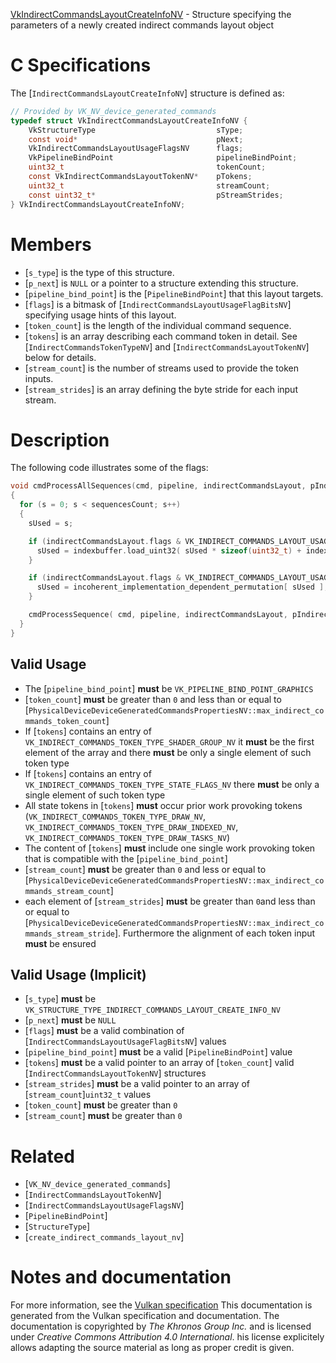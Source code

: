 [VkIndirectCommandsLayoutCreateInfoNV](https://www.khronos.org/registry/vulkan/specs/1.3-extensions/man/html/VkIndirectCommandsLayoutCreateInfoNV.html) - Structure specifying the parameters of a newly created indirect commands layout object

# C Specifications
The [`IndirectCommandsLayoutCreateInfoNV`] structure is defined as:
```c
// Provided by VK_NV_device_generated_commands
typedef struct VkIndirectCommandsLayoutCreateInfoNV {
    VkStructureType                           sType;
    const void*                               pNext;
    VkIndirectCommandsLayoutUsageFlagsNV      flags;
    VkPipelineBindPoint                       pipelineBindPoint;
    uint32_t                                  tokenCount;
    const VkIndirectCommandsLayoutTokenNV*    pTokens;
    uint32_t                                  streamCount;
    const uint32_t*                           pStreamStrides;
} VkIndirectCommandsLayoutCreateInfoNV;
```

# Members
- [`s_type`] is the type of this structure.
- [`p_next`] is `NULL` or a pointer to a structure extending this structure.
- [`pipeline_bind_point`] is the [`PipelineBindPoint`] that this layout targets.
- [`flags`] is a bitmask of [`IndirectCommandsLayoutUsageFlagBitsNV`] specifying usage hints of this layout.
- [`token_count`] is the length of the individual command sequence.
- [`tokens`] is an array describing each command token in detail. See [`IndirectCommandsTokenTypeNV`] and [`IndirectCommandsLayoutTokenNV`] below for details.
- [`stream_count`] is the number of streams used to provide the token inputs.
- [`stream_strides`] is an array defining the byte stride for each input stream.

# Description
The following code illustrates some of the flags:
```c
void cmdProcessAllSequences(cmd, pipeline, indirectCommandsLayout, pIndirectCommandsTokens, sequencesCount, indexbuffer, indexbufferOffset)
{
  for (s = 0; s < sequencesCount; s++)
  {
    sUsed = s;

    if (indirectCommandsLayout.flags & VK_INDIRECT_COMMANDS_LAYOUT_USAGE_INDEXED_SEQUENCES_BIT_NV) {
      sUsed = indexbuffer.load_uint32( sUsed * sizeof(uint32_t) + indexbufferOffset);
    }

    if (indirectCommandsLayout.flags & VK_INDIRECT_COMMANDS_LAYOUT_USAGE_UNORDERED_SEQUENCES_BIT_NV) {
      sUsed = incoherent_implementation_dependent_permutation[ sUsed ];
    }

    cmdProcessSequence( cmd, pipeline, indirectCommandsLayout, pIndirectCommandsTokens, sUsed );
  }
}
```

## Valid Usage
-    The [`pipeline_bind_point`] **must**  be `VK_PIPELINE_BIND_POINT_GRAPHICS`
-  [`token_count`] **must**  be greater than `0` and less than or equal to [`PhysicalDeviceDeviceGeneratedCommandsPropertiesNV::max_indirect_commands_token_count`]
-    If [`tokens`] contains an entry of `VK_INDIRECT_COMMANDS_TOKEN_TYPE_SHADER_GROUP_NV` it  **must**  be the first element of the array and there  **must**  be only a single element of such token type
-    If [`tokens`] contains an entry of `VK_INDIRECT_COMMANDS_TOKEN_TYPE_STATE_FLAGS_NV` there  **must**  be only a single element of such token type
-    All state tokens in [`tokens`] **must**  occur prior work provoking tokens (`VK_INDIRECT_COMMANDS_TOKEN_TYPE_DRAW_NV`, `VK_INDIRECT_COMMANDS_TOKEN_TYPE_DRAW_INDEXED_NV`, `VK_INDIRECT_COMMANDS_TOKEN_TYPE_DRAW_TASKS_NV`)
-    The content of [`tokens`] **must**  include one single work provoking token that is compatible with the [`pipeline_bind_point`]
-  [`stream_count`] **must**  be greater than `0` and less or equal to [`PhysicalDeviceDeviceGeneratedCommandsPropertiesNV::max_indirect_commands_stream_count`]
-    each element of [`stream_strides`] **must**  be greater than `0`and less than or equal to [`PhysicalDeviceDeviceGeneratedCommandsPropertiesNV::max_indirect_commands_stream_stride`]. Furthermore the alignment of each token input  **must**  be ensured

## Valid Usage (Implicit)
-  [`s_type`] **must**  be `VK_STRUCTURE_TYPE_INDIRECT_COMMANDS_LAYOUT_CREATE_INFO_NV`
-  [`p_next`] **must**  be `NULL`
-  [`flags`] **must**  be a valid combination of [`IndirectCommandsLayoutUsageFlagBitsNV`] values
-  [`pipeline_bind_point`] **must**  be a valid [`PipelineBindPoint`] value
-  [`tokens`] **must**  be a valid pointer to an array of [`token_count`] valid [`IndirectCommandsLayoutTokenNV`] structures
-  [`stream_strides`] **must**  be a valid pointer to an array of [`stream_count`]`uint32_t` values
-  [`token_count`] **must**  be greater than `0`
-  [`stream_count`] **must**  be greater than `0`

# Related
- [`VK_NV_device_generated_commands`]
- [`IndirectCommandsLayoutTokenNV`]
- [`IndirectCommandsLayoutUsageFlagsNV`]
- [`PipelineBindPoint`]
- [`StructureType`]
- [`create_indirect_commands_layout_nv`]

# Notes and documentation
For more information, see the [Vulkan specification](https://www.khronos.org/registry/vulkan/specs/1.3-extensions/html/vkspec.html)
This documentation is generated from the Vulkan specification and documentation.
The documentation is copyrighted by *The Khronos Group Inc.* and is licensed under *Creative Commons Attribution 4.0 International*.
his license explicitely allows adapting the source material as long as proper credit is given.
        